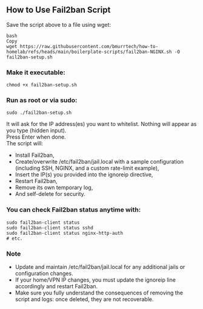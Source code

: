 ## How to Use Fail2ban Script
Save the script above to a file using wget:

```
bash
Copy
wget https://raw.githubusercontent.com/bmurrtech/how-to-homelab/refs/heads/main/boilerplate-scripts/fail2ban-NGINX.sh -O fail2ban-setup.sh
```

### Make it executable:
```
chmod +x fail2ban-setup.sh
```

### Run as root or via sudo:
```
sudo ./fail2ban-setup.sh
```

It will ask for the IP address(es) you want to whitelist. Nothing will appear as you type (hidden input).  
Press Enter when done.  
The script will:

- Install Fail2ban,  
- Create/overwrite /etc/fail2ban/jail.local with a sample configuration (including SSH, NGINX, and a custom rate-limit example),  
- Insert the IP(s) you provided into the ignoreip directive,  
- Restart Fail2ban,  
- Remove its own temporary log,  
- And self-delete for security.  

### You can check Fail2ban status anytime with:
```
sudo fail2ban-client status
sudo fail2ban-client status sshd
sudo fail2ban-client status nginx-http-auth
# etc.
```

### Note

- Update and maintain /etc/fail2ban/jail.local for any additional jails or configuration changes.  
- If your home/VPN IP changes, you must update the ignoreip line accordingly and restart Fail2ban.  
- Make sure you fully understand the consequences of removing the script and logs: once deleted, they are not recoverable.

